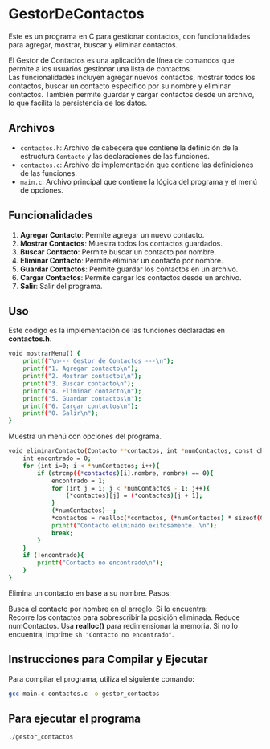 # GestorDeContactos

Este es un programa en C para gestionar contactos, con funcionalidades para agregar, mostrar, buscar y eliminar contactos.<p>
El Gestor de Contactos es una aplicación de línea de comandos que permite a los usuarios gestionar una lista de contactos.<br> 
Las funcionalidades incluyen agregar nuevos contactos, mostrar todos los contactos, buscar un contacto específico por su nombre y eliminar contactos. También permite guardar y cargar contactos desde un archivo, lo que facilita la persistencia de los datos.

## Archivos

- `contactos.h`: Archivo de cabecera que contiene la definición de la estructura `Contacto` y las declaraciones de las funciones.
- `contactos.c`: Archivo de implementación que contiene las definiciones de las funciones.
- `main.c`: Archivo principal que contiene la lógica del programa y el menú de opciones.

## Funcionalidades

1. **Agregar Contacto**: Permite agregar un nuevo contacto.
2. **Mostrar Contactos**: Muestra todos los contactos guardados.
3. **Buscar Contacto**: Permite buscar un contacto por nombre.
4. **Eliminar Contacto**: Permite eliminar un contacto por nombre.
5. **Guardar Contactos**: Permite guardar los contactos en un archivo.
6. **Cargar Contactos**: Permite cargar los contactos desde un archivo.
7. **Salir**: Salir del programa.

## Uso
Este código es la implementación de las funciones declaradas en **contactos.h**.
```sh
void mostrarMenu() {
    printf("\n--- Gestor de Contactos ---\n");
    printf("1. Agregar contacto\n");
    printf("2. Mostrar contactos\n");
    printf("3. Buscar contacto\n");
    printf("4. Eliminar contacto\n");
    printf("5. Guardar contactos\n");
    printf("6. Cargar contactos\n");
    printf("0. Salir\n");
}
```
Muestra un menú con opciones del programa.

```sh
void eliminarContacto(Contacto **contactos, int *numContactos, const char *nombre){
    int encontrado = 0;
    for (int i=0; i < *numContactos; i++){
        if (strcmp((*contactos)[i].nombre, nombre) == 0){
            encontrado = 1;
            for (int j = i; j < *numContactos - 1; j++){
                (*contactos)[j] = (*contactos)[j + 1];
            }
            (*numContactos)--;
            *contactos = realloc(*contactos, (*numContactos) * sizeof(Contacto));
            printf("Contacto eliminado exitosamente. \n");
            break;
        }
    }
    if (!encontrado){
        printf("Contacto no encontrado\n");
    }
}
```
 Elimina un contacto en base a su nombre.
Pasos:<p>

Busca el contacto por nombre en el arreglo.
Si lo encuentra:<br>
Recorre los contactos para sobrescribir la posición eliminada.
Reduce numContactos.
Usa **realloc()** para redimensionar la memoria.
Si no lo encuentra, imprime ```sh "Contacto no encontrado"```.

## Instrucciones para Compilar y Ejecutar

Para compilar el programa, utiliza el siguiente comando:

```sh
gcc main.c contactos.c -o gestor_contactos
```

## Para ejecutar el programa

```sh
./gestor_contactos
```


